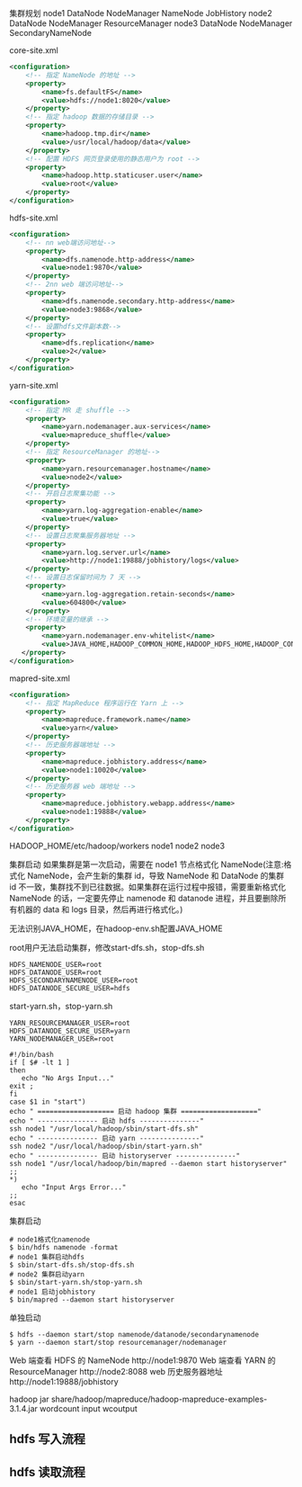 

集群规划
node1
    DataNode
    NodeManager
    NameNode
    JobHistory
node2
    DataNode
    NodeManager
    ResourceManager
node3
    DataNode
    NodeManager
    SecondaryNameNode

core-site.xml
```xml
<configuration>
    <!-- 指定 NameNode 的地址 --> 
    <property>
        <name>fs.defaultFS</name>
        <value>hdfs://node1:8020</value> 
    </property>
    <!-- 指定 hadoop 数据的存储目录 -->
    <property>
        <name>hadoop.tmp.dir</name>
        <value>/usr/local/hadoop/data</value>
    </property>
    <!-- 配置 HDFS 网页登录使用的静态用户为 root --> 
    <property>
        <name>hadoop.http.staticuser.user</name>
        <value>root</value> 
    </property>
</configuration>
```

hdfs-site.xml
```xml
<configuration>
    <!-- nn web端访问地址--> 
    <property>
        <name>dfs.namenode.http-address</name>
        <value>node1:9870</value> 
    </property>
    <!-- 2nn web 端访问地址--> 
    <property>
        <name>dfs.namenode.secondary.http-address</name>
        <value>node3:9868</value> 
    </property>
    <!-- 设置hdfs文件副本数-->
    <property>
        <name>dfs.replication</name>
        <value>2</value>
    </property>
</configuration>
```

yarn-site.xml
```xml
<configuration>
    <!-- 指定 MR 走 shuffle --> 
    <property>
        <name>yarn.nodemanager.aux-services</name>
        <value>mapreduce_shuffle</value> 
    </property>
    <!-- 指定 ResourceManager 的地址--> 
    <property>
        <name>yarn.resourcemanager.hostname</name>
        <value>node2</value> 
    </property> 
    <!-- 开启日志聚集功能 --> 
    <property>
        <name>yarn.log-aggregation-enable</name>
        <value>true</value>
    </property>
    <!-- 设置日志聚集服务器地址 --> 
    <property>
        <name>yarn.log.server.url</name>
        <value>http://node1:19888/jobhistory/logs</value>
    </property>
    <!-- 设置日志保留时间为 7 天 --> 
    <property>
        <name>yarn.log-aggregation.retain-seconds</name>
        <value>604800</value>
    </property>
    <!-- 环境变量的继承 -->
    <property> 
        <name>yarn.nodemanager.env-whitelist</name>
        <value>JAVA_HOME,HADOOP_COMMON_HOME,HADOOP_HDFS_HOME,HADOOP_CONF_DIR,CLASSPATH_PREPEND_DISTCACHE,HADOOP_YARN_HOME,HADOOP_MAPRED_HOME</value>
   </property>
</configuration>
```

mapred-site.xml
```xml
<configuration>
    <!-- 指定 MapReduce 程序运行在 Yarn 上 --> 
    <property>
        <name>mapreduce.framework.name</name>
        <value>yarn</value>
    </property>
    <!-- 历史服务器端地址 --> 
    <property>
        <name>mapreduce.jobhistory.address</name>
        <value>node1:10020</value> 
    </property>
    <!-- 历史服务器 web 端地址 --> 
    <property>
        <name>mapreduce.jobhistory.webapp.address</name>
        <value>node1:19888</value> 
    </property>
</configuration>
```

HADOOP_HOME/etc/hadoop/workers
node1
node2
node3

 集群启动
    如果集群是第一次启动，需要在 node1 节点格式化 NameNode(注意:格式化 NameNode，会产生新的集群 id，导致 NameNode 和 DataNode 的集群 id 不一致，集群找不到已往数据。如果集群在运行过程中报错，需要重新格式化 NameNode 的话，一定要先停止 namenode 和 datanode 进程，并且要删除所有机器的 data 和 logs 目录，然后再进行格式化。)

无法识别JAVA_HOME，在hadoop-env.sh配置JAVA_HOME

root用户无法启动集群，修改start-dfs.sh，stop-dfs.sh
```shell
HDFS_NAMENODE_USER=root
HDFS_DATANODE_USER=root
HDFS_SECONDARYNAMENODE_USER=root
HDFS_DATANODE_SECURE_USER=hdfs
```
start-yarn.sh，stop-yarn.sh
```shell
YARN_RESOURCEMANAGER_USER=root
HDFS_DATANODE_SECURE_USER=yarn
YARN_NODEMANAGER_USER=root
```
```shell
#!/bin/bash
if [ $# -lt 1 ]
then
   echo "No Args Input..."
exit ; 
fi
case $1 in "start")
echo " =================== 启动 hadoop 集群 ==================="
echo " --------------- 启动 hdfs ---------------"
ssh node1 "/usr/local/hadoop/sbin/start-dfs.sh" 
echo " --------------- 启动 yarn ---------------"
ssh node2 "/usr/local/hadoop/sbin/start-yarn.sh"
echo " --------------- 启动 historyserver ---------------"
ssh node1 "/usr/local/hadoop/bin/mapred --daemon start historyserver"
;;
*)
   echo "Input Args Error..."
;;
esac
```

集群启动
```shell
# node1格式化namenode
$ bin/hdfs namenode -format
# node1 集群启动hdfs
$ sbin/start-dfs.sh/stop-dfs.sh
# node2 集群启动yarn
$ sbin/start-yarn.sh/stop-yarn.sh
# node1 启动jobhistory
$ bin/mapred --daemon start historyserver
```
单独启动
```shell
$ hdfs --daemon start/stop namenode/datanode/secondarynamenode
$ yarn --daemon start/stop resourcemanager/nodemanager
```

Web 端查看 HDFS 的 NameNode
    http://node1:9870
Web 端查看 YARN 的 ResourceManager
    http://node2:8088
web 历史服务器地址
    http://node1:19888/jobhistory



hadoop jar share/hadoop/mapreduce/hadoop-mapreduce-examples-3.1.4.jar wordcount input wcoutput


## hdfs 写入流程

## hdfs 读取流程

## 



